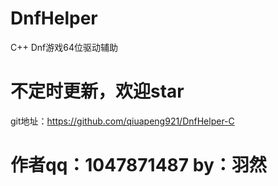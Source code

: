 # DnfHelper

C++ Dnf游戏64位驱动辅助


# 不定时更新，欢迎star
git地址：https://github.com/qiuapeng921/DnfHelper-C

# 作者qq：1047871487 by：羽然
